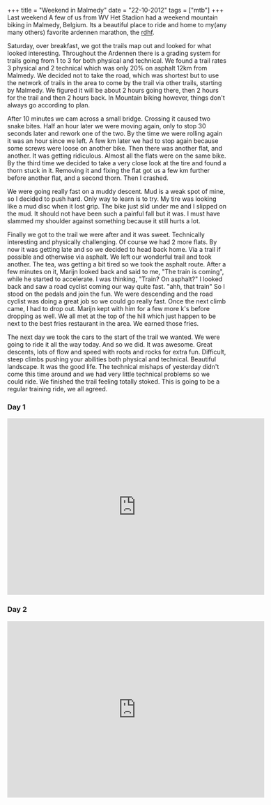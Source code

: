 +++
title = "Weekend in Malmedy"
date = "22-10-2012"
tags = ["mtb"]
+++
Last weekend A few of us from WV Het Stadion had a weekend mountain biking in Malmedy, Belgium. Its a beautiful place to ride and home to my(any many others) favorite ardennen marathon, the [rdhf](rdhf.be).

Saturday, over breakfast, we got the trails map out and looked for what looked interesting. Throughout the Ardennen there is a grading system for trails going from 1 to 3 for both physical and technical. We found a trail rates 3 physical and 2 technical which was only 20% on asphalt 12km from Malmedy. We decided not to take the road, which was shortest but to use the network of trails in the area to come by the trail via other trails, starting by Malmedy. We figured it will be about 2 hours going there, then 2 hours for the trail and then 2 hours back. In Mountain biking however, things don't always go according to plan.

After 10 minutes we cam across a small bridge. Crossing it caused two snake bites. Half an hour later we were moving again, only to stop 30 seconds later and rework one of the two. By the time we were rolling again it was an hour since we left. A few km later we had to stop again because some screws were loose on another bike. Then there was another flat, and another. It was getting ridiculous. Almost all the flats were on the same bike. By the third time we decided to take a very close look at the tire and found a thorn stuck in it. Removing it and fixing the flat got us a few km further before another flat, and a second thorn. Then I crashed.

We were going really fast on a muddy descent. Mud is a weak spot of mine, so I decided to push hard. Only way to learn is to try. My tire was looking like a mud disc when it lost grip. The bike just slid under me and I slipped on the mud. It should not have been such a painful fall but it was. I must have slammed my shoulder against something because it still hurts a lot.

Finally we got to the trail we were after and it was sweet. Technically interesting and physically challenging. Of course we had 2 more flats. By now it was getting late and so we decided to head back home. Via a trail if possible and otherwise via asphalt. We left our wonderful trail and took another. The tea, was getting a bit tired so we took the asphalt route. After a few minutes on it, Marijn looked back and said to me, "The train is coming", while he started to accelerate. I was thinking, "Train? On asphalt?" I looked back and saw a road cyclist coming our way quite fast. "ahh, that train" So I stood on the pedals and join the fun. We were descending and the road cyclist was doing a great job so we could go really fast. Once the next climb came, I had to drop out. Marijn kept with him for a few more k's before dropping as well. We all met at the top of the hill which just happen to be next to the best fries restaurant in the area. We earned those fries.

The next day we took the cars to the start of the trail we wanted. We were going to ride it all the way today. And so we did. It was awesome. Great descents, lots of flow and speed with roots and rocks for extra fun.  Difficult, steep  climbs pushing your abilities both physical and technical. Beautiful landscape. It was the good life. The technical mishaps of yesterday didn't come this time around and we had very little technical problems so we could ride. We finished the trail feeling totally stoked. This is going to be a regular training  ride, we all agreed.

### Day 1
<iframe height='405' width='590' frameborder='0' allowtransparency='true' scrolling='no' src='http://app.strava.com/runs/25692116/embed/9ce669157229994d437083d9b2ec3a0f88f50c8f'></iframe>

### Day 2
<iframe height='405' width='590' frameborder='0' allowtransparency='true' scrolling='no' src='http://app.strava.com/runs/25692288/embed/c542b6b31a40a6aed1d9831671ac7bbb849287e2'></iframe>

